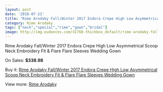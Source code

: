 ```yaml
---
layout: post
date: '2018-07-23'
title: "Rime Arodaky Fall/Winter 2017 Endora Crepe High Low Asymmetrical Scoop Neck Embroidery Fit & Flare Flare Sleeves Wedding Gown"
category: Rime Arodaky
tags: ["neck","special","rime","gown","bridal"]
image: http://img.eudances.com/31768-thickbox_default/rime-arodaky-fall-winter-2017-endora-crepe-high-low-asymmetrical-scoop-neck-embroidery-fit-flare-flare-sleeves-wedding-gown.jpg
---
```

Rime Arodaky Fall/Winter 2017 Endora Crepe High Low Asymmetrical Scoop Neck Embroidery Fit & Flare Flare Sleeves Wedding Gown

On Sales: **$338.98**
<a href="https://www.eudances.com/en/rime-arodaky/9932-rime-arodaky-fall-winter-2017-endora-crepe-high-low-asymmetrical-scoop-neck-embroidery-fit-flare-flare-sleeves-wedding-gown.html"><amp-img layout="responsive" width="600" height="600" src="//img.eudances.com/31768-thickbox_default/rime-arodaky-fall-winter-2017-endora-crepe-high-low-asymmetrical-scoop-neck-embroidery-fit-flare-flare-sleeves-wedding-gown.jpg" alt="Rime Arodaky Fall/Winter 2017 Endora Crepe High Low Asymmetrical Scoop Neck Embroidery Fit & Flare Flare Sleeves Wedding Gown 0" /></a>
<a href="https://www.eudances.com/en/rime-arodaky/9932-rime-arodaky-fall-winter-2017-endora-crepe-high-low-asymmetrical-scoop-neck-embroidery-fit-flare-flare-sleeves-wedding-gown.html"><amp-img layout="responsive" width="600" height="600" src="//img.eudances.com/31773-thickbox_default/rime-arodaky-fall-winter-2017-endora-crepe-high-low-asymmetrical-scoop-neck-embroidery-fit-flare-flare-sleeves-wedding-gown.jpg" alt="Rime Arodaky Fall/Winter 2017 Endora Crepe High Low Asymmetrical Scoop Neck Embroidery Fit & Flare Flare Sleeves Wedding Gown 1" /></a>
<a href="https://www.eudances.com/en/rime-arodaky/9932-rime-arodaky-fall-winter-2017-endora-crepe-high-low-asymmetrical-scoop-neck-embroidery-fit-flare-flare-sleeves-wedding-gown.html"><amp-img layout="responsive" width="600" height="600" src="//img.eudances.com/31772-thickbox_default/rime-arodaky-fall-winter-2017-endora-crepe-high-low-asymmetrical-scoop-neck-embroidery-fit-flare-flare-sleeves-wedding-gown.jpg" alt="Rime Arodaky Fall/Winter 2017 Endora Crepe High Low Asymmetrical Scoop Neck Embroidery Fit & Flare Flare Sleeves Wedding Gown 2" /></a>
<a href="https://www.eudances.com/en/rime-arodaky/9932-rime-arodaky-fall-winter-2017-endora-crepe-high-low-asymmetrical-scoop-neck-embroidery-fit-flare-flare-sleeves-wedding-gown.html"><amp-img layout="responsive" width="600" height="600" src="//img.eudances.com/31771-thickbox_default/rime-arodaky-fall-winter-2017-endora-crepe-high-low-asymmetrical-scoop-neck-embroidery-fit-flare-flare-sleeves-wedding-gown.jpg" alt="Rime Arodaky Fall/Winter 2017 Endora Crepe High Low Asymmetrical Scoop Neck Embroidery Fit & Flare Flare Sleeves Wedding Gown 3" /></a>
<a href="https://www.eudances.com/en/rime-arodaky/9932-rime-arodaky-fall-winter-2017-endora-crepe-high-low-asymmetrical-scoop-neck-embroidery-fit-flare-flare-sleeves-wedding-gown.html"><amp-img layout="responsive" width="600" height="600" src="//img.eudances.com/31770-thickbox_default/rime-arodaky-fall-winter-2017-endora-crepe-high-low-asymmetrical-scoop-neck-embroidery-fit-flare-flare-sleeves-wedding-gown.jpg" alt="Rime Arodaky Fall/Winter 2017 Endora Crepe High Low Asymmetrical Scoop Neck Embroidery Fit & Flare Flare Sleeves Wedding Gown 4" /></a>
<a href="https://www.eudances.com/en/rime-arodaky/9932-rime-arodaky-fall-winter-2017-endora-crepe-high-low-asymmetrical-scoop-neck-embroidery-fit-flare-flare-sleeves-wedding-gown.html"><amp-img layout="responsive" width="600" height="600" src="//img.eudances.com/31769-thickbox_default/rime-arodaky-fall-winter-2017-endora-crepe-high-low-asymmetrical-scoop-neck-embroidery-fit-flare-flare-sleeves-wedding-gown.jpg" alt="Rime Arodaky Fall/Winter 2017 Endora Crepe High Low Asymmetrical Scoop Neck Embroidery Fit & Flare Flare Sleeves Wedding Gown 5" /></a>

Buy it: [Rime Arodaky Fall/Winter 2017 Endora Crepe High Low Asymmetrical Scoop Neck Embroidery Fit & Flare Flare Sleeves Wedding Gown](https://www.eudances.com/en/rime-arodaky/9932-rime-arodaky-fall-winter-2017-endora-crepe-high-low-asymmetrical-scoop-neck-embroidery-fit-flare-flare-sleeves-wedding-gown.html "Rime Arodaky Fall/Winter 2017 Endora Crepe High Low Asymmetrical Scoop Neck Embroidery Fit & Flare Flare Sleeves Wedding Gown")

View more: [Rime Arodaky](https://www.eudances.com/en/156-rime-arodaky "Rime Arodaky")